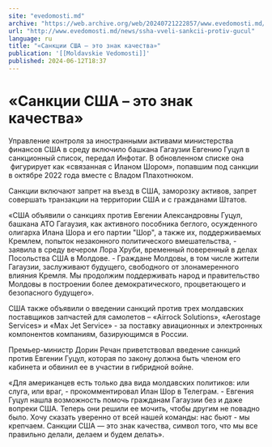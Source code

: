 ```yaml
---
site: "evedomosti.md"
archive: "https://web.archive.org/web/20240721222857/www.evedomosti.md/news/ssha-vveli-sankcii-protiv-gucul"
url: "http://www.evedomosti.md/news/ssha-vveli-sankcii-protiv-gucul"
language: ru
title: "«Санкции США – это знак качества»"
publication: '[[Moldavskie Vedomosti]]'
published: 2024-06-12T18:37
---
```


# «Санкции США – это знак качества»

Управление контроля за иностранными активами министерства финансов США в среду включило башкана Гагаузии Евгению Гуцул в санкционный список, передал Инфотаг. В обновленном списке она  фигурирует как «связанная с Иланом Шором», попавшим под санкции в октябре 2022 года вместе с Владом Плахотнюком.

Санкции включают запрет на въезд в США, заморозку активов, запрет совершать транзакции на территории США и с гражданами Штатов.

«США объявили о санкциях против Евгении Александровны Гуцул, башкана АТО Гагаузия, как активного пособника беглого, осужденного олигарха Илана Шора и его партии "Шор", а также их, поддерживаемых Кремлем, попыток незаконного политического вмешательства, - заявила в среду вечером Лора Хруби, временный поверенный в делах Посольства США в Молдове. - Граждане Молдовы, в том числе жители Гагаузии, заслуживают будущего, свободного от злонамеренного влияния Кремля. Мы продолжим поддерживать народ и правительство Молдовы в построении более демократического, процветающего и безопасного будущего».

США также объявили о введении санкций против трех молдавских поставщиков запчастей для самолетов – «Airrock Solutions», «Aerostage Services» и «Max Jet Service» - за поставку авиационных и электронных компонентов компаниям, базирующимся в России.

Премьер-министр Дорин Речан приветствовал введение санкций против Евгении Гуцул, которая по закону должна быть членом его кабинета и обвинил ее в участии в гибридной войне.

«Для американцев есть только два вида молдавских политиков: или слуга, или враг, - прокомментировал Илан Шор в Телеграм. - Евгения Гуцул нашла возможность помочь гражданам Гагаузии без и даже вопреки США. Теперь они решили ее мочить, чтобы другим не повадно было. Хочу сказать уверенно от всей нашей команды: нас бьют - мы крепчаем. Санкции США — это знак качества, символ того, что мы все правильно делали, делаем и будем делать».